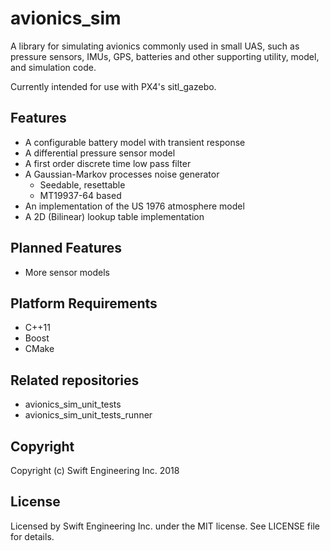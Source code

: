 # avionics_sim

A library for simulating avionics commonly used in small UAS, such as pressure sensors, IMUs, GPS, batteries and other supporting utility, model, and simulation code.

Currently intended for use with PX4's sitl_gazebo.

## Features

 * A configurable battery model with transient response
 * A differential pressure sensor model
 * A first order discrete time low pass filter
 * A Gaussian-Markov processes noise generator
   * Seedable, resettable
   * MT19937-64 based
 * An implementation of the US 1976 atmosphere model
 * A 2D (Bilinear) lookup table implementation

## Planned Features

* More sensor models

## Platform Requirements

 * C++11
 * Boost
 * CMake

## Related repositories

 * avionics_sim_unit_tests
 * avionics_sim_unit_tests_runner

## Copyright

Copyright (c) Swift Engineering Inc. 2018

## License

Licensed by Swift Engineering Inc. under the MIT license. See LICENSE file for details.